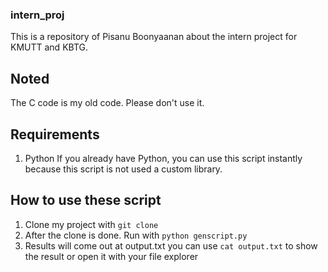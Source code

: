 ### intern_proj

This is a repository of Pisanu Boonyaanan about the intern project for KMUTT and KBTG.

## Noted
The C code is my old code. Please don't use it.

## Requirements
1. Python
If you already have Python, you can use this script instantly because this script is not used a custom library.

## How to use these script
1. Clone my project with `git clone`
2. After the clone is done. Run with `python genscript.py`
3. Results will come out at output.txt you can use `cat output.txt` to show the result or open it with your file explorer
